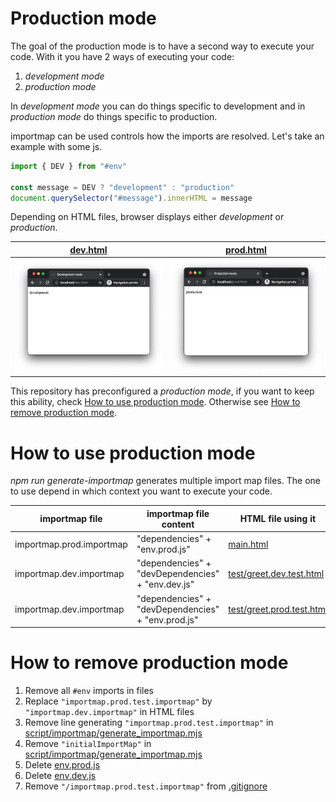 # Production mode

The goal of the production mode is to have a second way to execute your code. With it you have 2 ways of executing your code:

1. _development mode_
2. _production mode_

In _development mode_ you can do things specific to development and in _production mode_ do things specific to production.

importmap can be used controls how the imports are resolved. Let's take an example with some js.

```js
import { DEV } from "#env"

const message = DEV ? "development" : "production"
document.querySelector("#message").innerHTML = message
```

Depending on HTML files, browser displays either _development_ or _production_.

| [dev.html](./demo/dev.html)     | [prod.html](./demo/prod.html)    |
| ------------------------------- | -------------------------------- |
| ![stuff](./mode_dev_chrome.png) | ![stuff](./mode_prod_chrome.png) |

This repository has preconfigured a _production mode_, if you want to keep this ability, check [How to use production mode](#how-to-use-production-mode). Otherwise see [How to remove production mode](#how-to-remove-production-mode).

# How to use production mode

_npm run generate-importmap_ generates multiple import map files. The one to use depend in which context you want to execute your code.

| importmap file           | importmap file content                             | HTML file using it                                              |
| ------------------------ | -------------------------------------------------- | --------------------------------------------------------------- |
| importmap.prod.importmap | "dependencies" + "env.prod.js"                     | [main.html](../../main.html#L10)                                |
| importmap.dev.importmap  | "dependencies" + "devDependencies" + "env.dev.js"  | [test/greet.dev.test.html](../../test/greet.dev.test.html#L8)   |
| importmap.dev.importmap  | "dependencies" + "devDependencies" + "env.prod.js" | [test/greet.prod.test.html](../../test/greet.prod.test.html#L8) |

# How to remove production mode

1. Remove all `#env` imports in files
2. Replace `"importmap.prod.test.importmap"` by `"importmap.dev.importmap"` in HTML files
3. Remove line generating `"importmap.prod.test.importmap"` in [script/importmap/generate_importmap.mjs](../../script/importmap/generate_importmap.mjs#L33)
4. Remove `"initialImportMap"` in [script/importmap/generate_importmap.mjs](../../script/importmap/generate_importmap.mjs#L11)
5. Delete [env.prod.js](../../env.prod.js)
6. Delete [env.dev.js](../../env.dev.js)
7. Remove `"/importmap.prod.test.importmap"` from [.gitignore](../../.gitignore#L22)
